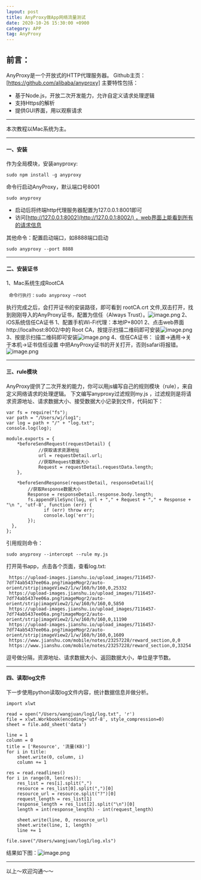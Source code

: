 ```yaml
---
layout: post
title: AnyProxy做App网络流量测试
date: 2020-10-26 15:30:00 +0900
category: APP
tag: AnyProxy
---
```


## 前言：
AnyProxy是一个开放式的HTTP代理服务器。
Github主页：[https://github.com/alibaba/anyproxy]
主要特性包括：
*   基于Node.js，开放二次开发能力，允许自定义请求处理逻辑
*   支持Https的解析
*   提供GUI界面，用以观察请求
---
本次教程以Mac系统为主。

----

#### 一、安装
作为全局模块，安装anyproxy:
```
sudo npm install -g anyproxy
```
命令行启动AnyProxy，默认端口号8001
```
sudo anyproxy
```
*   启动后将终端http代理服务器配置为127.0.0.1:8001即可
*   访问[http://127.0.0.1:8002](http://127.0.0.1:8002/) ，web界面上能看到所有的请求信息

其他命令：配置启动端口，如8888端口启动
```
sudo anyproxy --port 8888
```
---

#### 二、安装证书
1、Mac系统生成RootCA
```
 命令行执行：sudo anyproxy –root
```
执行完成之后，会打开证书的安装路径，即可看到 rootCA.crt 文件,双击打开，找到刚刚导入的AnyProxy证书，配置为信任（Always Trust）。![image.png](https://upload-images.jianshu.io/upload_images/7116457-08b35b3415e66d40.png?imageMogr2/auto-orient/strip%7CimageView2/2/w/1240)
2、iOS系统信任CA证书
1、配置手机Wi-Fi代理：本地IP+8001
2、点击web界面http://localhost:8002/中的 Root CA，按提示扫描二维码即可安装![image.png](https://upload-images.jianshu.io/upload_images/7116457-acd3e55ac137a0f2.png?imageMogr2/auto-orient/strip%7CimageView2/2/w/1240)
3、按提示扫描二维码即可安装![image.png](https://upload-images.jianshu.io/upload_images/7116457-e60cec34e3af9758.png?imageMogr2/auto-orient/strip%7CimageView2/2/w/1240)
4、信任CA证书：
设置->通用->关于本机->证书信任设置 中把AnyProxy证书的开关打开，否则safari将报错。![image.png](https://upload-images.jianshu.io/upload_images/7116457-3da2028cd768d859.png?imageMogr2/auto-orient/strip%7CimageView2/2/w/1240)

----
#### 三、rule模块
AnyProxy提供了二次开发的能力，你可以用js编写自己的规则模块（rule），来自定义网络请求的处理逻辑。
下文编写anyproxy过滤规则my.js ，过滤规则是将请求资源地址、请求数据大小、接受数据大小记录到文件，代码如下：
```
var fs = require("fs");
var path = "/Users/wj/log1";
var log = path + "/" + "log.txt";
console.log(log);

module.exports = {
    *beforeSendRequest(requestDetail) {
            //获取请求资源地址
            url = requestDetail.url;
            //获取Request数据大小
            Request = requestDetail.requestData.length;
    },

    *beforeSendResponse(requestDetail, responseDetail){
        //获取Response数据大小
        Response = responseDetail.response.body.length;
        fs.appendFileSync(log, url + "," + Request + "," + Response + "\n ", 'utf-8', function (err) {
              if (err) throw err;
              console.log('err');
        });
  },
};
```
引用规则命令：
```
sudo anyproxy --intercept --rule my.js
```
打开简书app，点击各个页面，查看log.txt:
```
 https://upload-images.jianshu.io/upload_images/7116457-7df74ab5437ee06a.png?imageMogr2/auto-orient/strip|imageView2/1/w/160/h/160,0,25332
 https://upload-images.jianshu.io/upload_images/7116457-7df74ab5437ee06a.png?imageMogr2/auto-orient/strip|imageView2/1/w/160/h/160,0,5850
 https://upload-images.jianshu.io/upload_images/7116457-7df74ab5437ee06a.png?imageMogr2/auto-orient/strip|imageView2/1/w/160/h/160,0,11190
 https://upload-images.jianshu.io/upload_images/7116457-7df74ab5437ee06a.png?imageMogr2/auto-orient/strip|imageView2/1/w/160/h/160,0,1609
 https://www.jianshu.com/mobile/notes/23257228/reward_section,0,0
 https://www.jianshu.com/mobile/notes/23257228/reward_section,0,33254
```
逗号做分隔，资源地址、请求数据大小、返回数据大小，单位是字节数。

----

#### 四、读取log文件
下一步使用python读取log文件内容，统计数据信息并做分析。
```
import xlwt

read = open("/Users/wangjuan/log1/log.txt", 'r')
file = xlwt.Workbook(encoding='utf-8', style_compression=0)
sheet = file.add_sheet('data')

line = 1
column = 0
title = ['Resource', '流量(KB)']
for i in title:
    sheet.write(0, column, i)
    column += 1

res = read.readlines()
for i in range(0, len(res)):
    res_list = res[i].split(",")
    resource = res_list[0].split(",")[0]
    resource_url = resource.split("?")[0]
    request_length = res_list[1]
    response_length = res_list[2].split("\n")[0]
    length = int(response_length) - int(request_length)

    sheet.write(line, 0, resource_url)
    sheet.write(line, 1, length)
    line += 1

file.save("/Users/wangjuan/log1/log.xls")
```

结果如下图：![image.png](https://upload-images.jianshu.io/upload_images/7116457-91c5002eb6f74749.png?imageMogr2/auto-orient/strip%7CimageView2/2/w/1240)

----
以上～欢迎沟通～～
